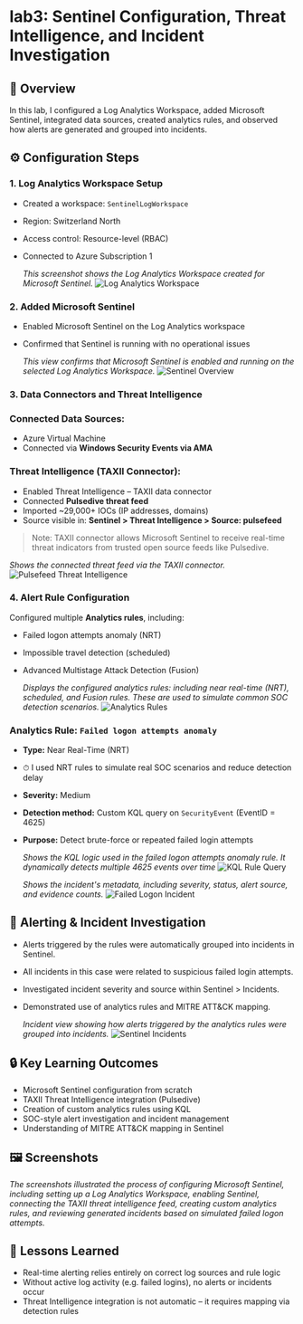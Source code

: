 # lab3: Sentinel Configuration, Threat Intelligence, and Incident Investigation

## 🧩 Overview
In this lab, I configured a Log Analytics Workspace, added Microsoft Sentinel, integrated data sources, created analytics rules, and observed how alerts are generated and grouped into incidents.

## ⚙️ Configuration Steps

### 1. Log Analytics Workspace Setup
- Created a workspace: `SentinelLogWorkspace`
- Region: Switzerland North
- Access control: Resource-level (RBAC)
- Connected to Azure Subscription 1

  *This screenshot shows the Log Analytics Workspace created for Microsoft Sentinel.*
![Log Analytics Workspace](log-analytics-workspace.png)

### 2. Added Microsoft Sentinel
- Enabled Microsoft Sentinel on the Log Analytics workspace
- Confirmed that Sentinel is running with no operational issues

  *This view confirms that Microsoft Sentinel is enabled and running on the selected Log Analytics Workspace.*
![Sentinel Overview](sentinel-enabled.png)

### 3. Data Connectors and Threat Intelligence

### Connected Data Sources:
- Azure Virtual Machine
- Connected via **Windows Security Events via AMA**

### Threat Intelligence (TAXII Connector):
- Enabled Threat Intelligence – TAXII data connector
- Connected **Pulsedive threat feed**
- Imported ~29,000+ IOCs (IP addresses, domains)
- Source visible in: **Sentinel > Threat Intelligence > Source: pulsefeed**

> Note: TAXII connector allows Microsoft Sentinel to receive real-time threat indicators from trusted open source feeds like Pulsedive.

  *Shows the connected threat feed via the TAXII connector.*
![Pulsefeed Threat Intelligence](pulsefeed.png)

### 4. Alert Rule Configuration

Configured multiple **Analytics rules**, including:
- Failed logon attempts anomaly (NRT)
- Impossible travel detection (scheduled)
- Advanced Multistage Attack Detection (Fusion)

  *Displays the configured analytics rules: including near real-time (NRT), scheduled, and Fusion rules. These are used to simulate common SOC detection scenarios.*
![Analytics Rules](analytics-rules.png)

### Analytics Rule: `Failed logon attempts anomaly`
- **Type:** Near Real-Time (NRT)
- ⏱ I used NRT rules to simulate real SOC scenarios and reduce detection delay
- **Severity:** Medium
- **Detection method:** Custom KQL query on `SecurityEvent` (EventID = 4625)
- **Purpose:** Detect brute-force or repeated failed login attempts

  *Shows the KQL logic used in the failed logon attempts anomaly rule. It dynamically detects multiple 4625 events over time* 
![KQL Rule Query](rule-query.png)

  *Shows the incident's metadata, including severity, status, alert source, and evidence counts.*
![Failed Logon Incident](sentinel-failed-logon-attempt.png)

## 🚨 Alerting & Incident Investigation
- Alerts triggered by the rules were automatically grouped into incidents in Sentinel.
- All incidents in this case were related to suspicious failed login attempts.
- Investigated incident severity and source within Sentinel > Incidents.
- Demonstrated use of analytics rules and MITRE ATT&CK mapping.
  
  *Incident view showing how alerts triggered by the analytics rules were grouped into incidents.*
![Sentinel Incidents](sentinel-incidents.png)

## 🔒 Key Learning Outcomes 
- Microsoft Sentinel configuration from scratch
- TAXII Threat Intelligence integration (Pulsedive)
- Creation of custom analytics rules using KQL
- SOC-style alert investigation and incident management
- Understanding of MITRE ATT&CK mapping in Sentinel

## 🖼️ Screenshots  
*The screenshots illustrated the process of configuring Microsoft Sentinel, including setting up a Log Analytics Workspace, enabling Sentinel, connecting the TAXII threat intelligence feed, creating custom analytics rules, and reviewing generated incidents based on simulated failed logon attempts.*

## 🎯 Lessons Learned  
- Real-time alerting relies entirely on correct log sources and rule logic  
- Without active log activity (e.g. failed logins), no alerts or incidents occur  
- Threat Intelligence integration is not automatic – it requires mapping via detection rules

